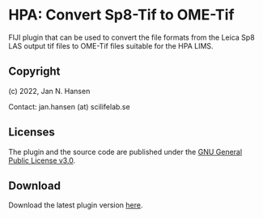 # HPA: Convert Sp8-Tif to OME-Tif
FIJI plugin that can be used to convert the file formats from the Leica Sp8 LAS output tif files to OME-Tif files suitable for the HPA LIMS.

## Copyright
(c) 2022, Jan N. Hansen

Contact: jan.hansen (at) scilifelab.se

## Licenses
The plugin and the source code are published under the [GNU General Public License v3.0](https://github.com/hansenjn/ExtractSharpestPlane_JNH/blob/master/LICENSE).

## Download
Download the latest plugin version [here](https://github.com/hansenjn/HPA_Convert_Sp8_To_OMETIF/releases/).